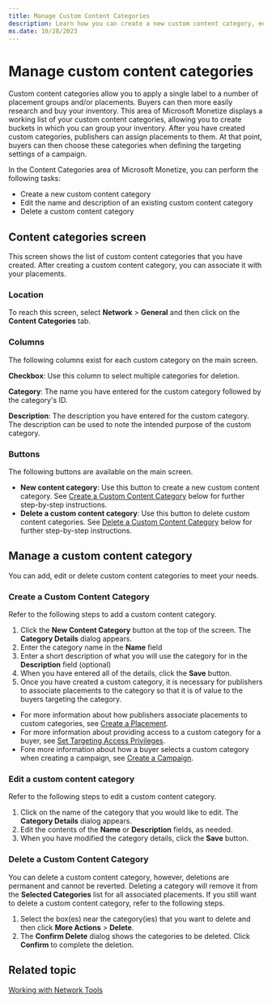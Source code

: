 ```yaml
---
title: Manage Custom Content Categories
description: Learn how you can create a new custom content category, edit the name and description of an existing custom content category and delete a custom content category in the Content Categories area of Microsoft Monetize.    
ms.date: 10/28/2023
---
```


# Manage custom content categories

Custom content categories allow you to apply a single label to a number of placement groups and/or placements. Buyers can then more easily research and buy your inventory. This area of Microsoft Monetize displays a working list of your custom content categories, allowing you to create buckets in which you can group your inventory. After you have created custom categories, publishers can assign placements to them. At that point, buyers can then choose these categories when defining the targeting settings of a campaign.

In the Content Categories area of Microsoft Monetize, you can perform the following tasks:

- Create a new custom content category
- Edit the name and description of an existing custom content category
- Delete a custom content category

## Content categories screen

This screen shows the list of custom content categories that you have created. After creating a custom content category, you can associate it with your placements.

### Location

To reach this screen, select **Network** > **General** and then click on the **Content Categories** tab.

### Columns

The following columns exist for each custom category on the main screen.

**Checkbox**: Use this column to select multiple categories for deletion.

**Category**: The name you have entered for the custom category followed by the category's ID.

**Description**: The description you have entered for the custom category. The description can be used to note the intended purpose of the custom category.

### Buttons

The following buttons are available on the main screen.

- **New content category**: Use this button to create a new custom content category. See [Create a Custom Content Category](#create-a-custom-content-category) below for further step-by-step instructions.
- **Delete a custom content category**: Use this button to delete custom content categories. See [Delete a Custom Content Category](#delete-a-custom-content-category) below for further step-by-step instructions.

## Manage a custom content category

You can add, edit or delete custom content categories to meet your needs.

### Create a Custom Content Category

Refer to the following steps to add a custom content category.

1. Click the **New Content Category** button at the top of the screen. The **Category Details** dialog appears.
1. Enter the category name in the **Name** field
1. Enter a short description of what you will use the category for in the **Description** field (optional)
1. When you have entered all of the details, click the **Save** button.
1. Once you have created a custom category, it is necessary for publishers to associate placements to the category so that it is of value to the buyers targeting the category.

- For more information about how publishers associate placements to  custom categories, see [Create a Placement](create-a-placement.md).
- For more information about providing access to a custom category for a buyer, see [Set Targeting Access Privileges](set-targeting-access-privileges.md).
- Fore more information about how a buyer selects a custom category when creating a campaign, see [Create a Campaign](create-a-campaign.md).

### Edit a custom content category

Refer to the following steps to edit a custom content category.

1. Click on the name of the category that you would like to edit. The **Category Details** dialog appears.
1. Edit the contents of the **Name** or **Description** fields, as needed.
1. When you have modified the category details, click the **Save** button.

### Delete a Custom Content Category

You can delete a custom content category, however, deletions are permanent and cannot be reverted. Deleting a category will remove it from the **Selected Categories** list for all associated placements. If you still want to delete a custom content category, refer to the following steps.

1. Select the box(es) near the category(ies) that you want to delete and then click **More Actions**  >  **Delete**.
1. The **Confirm Delete** dialog shows the categories to be deleted. Click **Confirm** to complete the deletion.

## Related topic

  [Working with Network Tools](working-with-network-tools.md)
